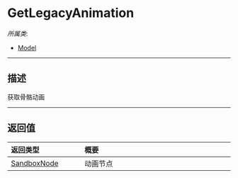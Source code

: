 # GetLegacyAnimation

*所属类*:
* [Model](/Api/Classes/Role/Model.md)
------------------------------------------------------------------------------------------
## 描述

获取骨骼动画


------------------------------------------------------------------------------------------
## 返回值

|<div style="width:150px">返回类型</div>|<div style="width:520px">概要</div>|
|:---|:---|
|[SandboxNode](/Api/Classes/Base/SandboxNode.md)|动画节点|
